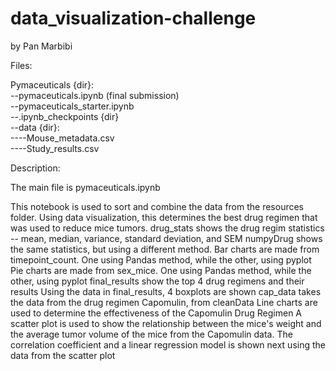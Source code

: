# data_visualization-challenge
by Pan Marbibi


Files:

Pymaceuticals {dir}:  
--pymaceuticals.ipynb (final submission)  
--pymaceuticals_starter.ipynb  
--.ipynb_checkpoints {dir}  
--data {dir}:  
----Mouse_metadata.csv  
----Study_results.csv  
  
Description:

The main file is pymaceuticals.ipynb

This notebook is used to sort and combine the data from the resources folder.
Using data visualization, this determines the best drug regimen that was used to reduce mice tumors.
drug_stats shows the drug regim statistics -- mean, median, variance, standard deviation, and SEM
numpyDrug shows the same statistics, but using a different method.
Bar charts are made from timepoint_count. One using Pandas method, while the other, using pyplot
Pie charts are made from sex_mice. One using Pandas method, while the other, using pyplot
final_results show the top 4 drug regimens and their results
Using the data in final_results, 4 boxplots are shown
cap_data takes the data from the drug regimen Capomulin, from cleanData
Line charts are used to determine the effectiveness of the Capomulin Drug Regimen
A scatter plot is used to show the relationship between the mice's weight and the average tumor volume of the mice from the Capomulin data.
The correlation coefficient and a linear regression model is shown next using the data from the scatter plot
